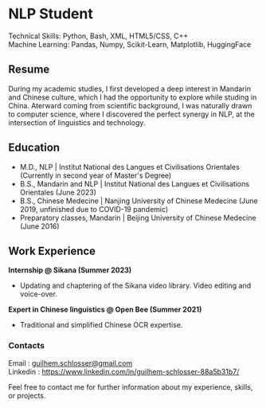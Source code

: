 # NLP Student  
Technical Skills: Python, Bash, XML, HTML5/CSS, C++  
Machine Learning: Pandas, Numpy,  Scikit-Learn, Matplotlib, HuggingFace  

## Resume
During my academic studies, I first developed a deep interest in Mandarin and Chinese culture, which I had the opportunity to explore while studing in China. Aterward coming from scientific background, I was naturally drawn to computer science, where I discovered the perfect synergy in NLP, at the intersection of linguistics and technology.

## Education  
- M.D., NLP | Institut National des Langues et Civilisations Orientales (Currently in second year of Master's Degree)
- B.S., Mandarin and NLP | Institut National des Langues et Civilisations Orientales (June 2023)
- B.S., Chinese Medecine | Nanjing University of Chinese Medecine (June 2019, unfinished due to COVID-19 pandemic)
- Preparatory classes, Mandarin | Beijing University of Chinese Medecine (June 2016)  

## Work Experience  
**Internship @ Sikana (Summer 2023)**  
- Updating and chaptering of the Sikana video library. Video editing and voice-over.  

**Expert in Chinese linguistics @ Open Bee (Summer 2021)**  
- Traditional and simplified Chinese OCR expertise.

### Contacts
Email : guilhem.schlosser@gmail.com  
Linkedin : https://www.linkedin.com/in/guilhem-schlosser-88a5b31b7/  

Feel free to contact me for further information about my experience, skills, or projects.
